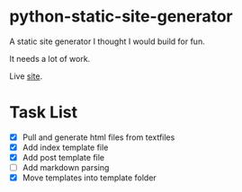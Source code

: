 # python-static-site-generator

A static site generator I thought I would build for fun.  

It needs a lot of work.

Live [site](https://python-static-test.netlify.app/).


# Task List
- [X] Pull and generate html files from textfiles
- [X] Add index template file
- [X] Add post template file
- [ ] Add markdown parsing
- [X] Move templates into template folder

